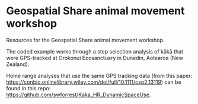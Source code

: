 # Geospatial Share animal movement workshop

Resources for the Geospatial Share animal movement workshop.

The coded example works through a step selection analysis of kākā that were GPS-tracked at Orokonui Ecosanctuary in Dunedin, Aotearoa (New Zealand).

Home range analyses that use the same GPS tracking data (from this paper: https://conbio.onlinelibrary.wiley.com/doi/full/10.1111/csp2.13119) can be found in this repo: https://github.com/swforrest/Kaka_HR_DynamicSpaceUse.
